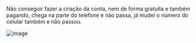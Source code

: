 Não conseguir fazer a criação da conta, nem de forma gratuita e também pagando, chega na parte do telefone e não passa, já mudei o número do celular também e não passou.

![image](https://github.com/user-attachments/assets/e2e28f97-add9-4c24-b955-39e76f97ed55)
